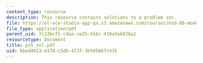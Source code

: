 ```yaml
---
content_type: resource
description: This resource contains solutions to a problem set.
file: https://ol-ocw-studio-app-qa.s3.amazonaws.com/courses/esd-86-models-data-and-inference-for-socio-technical-systems-spring-2007/6bedd413e170c5db473f3b50586fc435_ps5_sol.pdf
file_type: application/pdf
parent_uid: 7c33bcf1-cdaa-ce25-416c-410a3e692ba1
resourcetype: Document
title: ps5_sol.pdf
uid: 6bedd413-e170-c5db-473f-3b50586fc435
---
```

